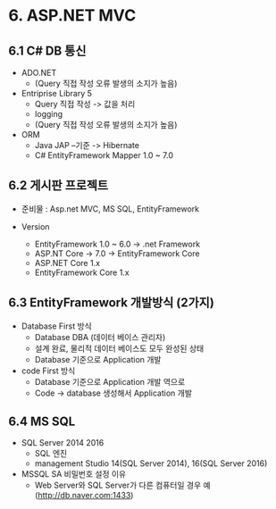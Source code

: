 # 6. ASP.NET MVC
## 6.1 C# DB 통신 
- ADO.NET
  - (Query 직접 작성 오류 발생의 소지가 높음)
- Entriprise Library 5
  - Query 직접 작성 -> 값을 처리
  - logging
  - (Query 직접 작성 오류 발생의 소지가 높음)
- ORM 
  - Java JAP –기준  -> Hibernate
  - C# EntityFramework Mapper  1.0 ~ 7.0 
  
## 6.2 게시판 프로젝트
- 준비물 : Asp.net MVC, MS SQL, EntityFramework

- Version
  - EntityFramework 1.0 ~ 6.0 -> .net Framework
  - ASP.NT Core -> 7.0 -> EntityFramework Core
  - ASP.NET Core 1.x
  - EntityFramework Core 1.x

## 6.3 EntityFramework 개발방식 (2가지)
- Database First 방식
  - Database DBA (데이터 베이스 관리자)
  - 설계 완료, 물리적 데이터 베이스도 모두 완성된 상태
  - Database 기준으로 Application 개발
- code First 방식
  - Database 기준으로 Application 개발 역으로 
  - Code -> database 생성해서 Application 개발

## 6.4 MS SQL
- SQL  Server 2014 2016
  - SQL 엔진
  - management Studio 14(SQL Server 2014),  16(SQL Server 2016)
- MSSQL SA 비밀번호 설정 이유
  -	Web Server와 SQL Server가 다른 컴퓨터일 경우
  예 (http://db.naver.com:1433)
